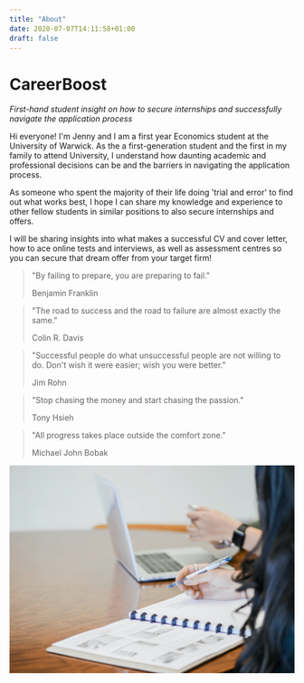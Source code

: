 ```yaml
---
title: "About"
date: 2020-07-07T14:11:58+01:00
draft: false
---
```


# CareerBoost
_First-hand student insight on how to secure internships and successfully navigate the application process_

Hi everyone! I'm Jenny and I am a first year Economics student at the University of Warwick. As the a first-generation student and the first in my family to attend University, I understand how daunting academic and professional decisions can be and the barriers in navigating the application process. 

As someone who spent the majority of their life doing 'trial and error' to find out what works best, I hope I can share my knowledge and experience to other fellow students in similar positions to also secure internships and offers.

I will be sharing insights into what makes a successful CV and cover letter, how to ace online tests and interviews, as well as assessment centres so you can secure that dream offer from your target firm!

> "By failing to prepare, you are preparing to fail."
>
> Benjamin Franklin

> "The road to success and the road to failure are almost exactly the same."
>
> Colin R. Davis

> "Successful people do what unsuccessful people are not willing to do. Don't wish it were easier; wish you were better."
>
> Jim Rohn

> "Stop chasing the money and start chasing the passion."
>
> Tony Hsieh

> "All progress takes place outside the comfort zone."
>
> Michael John Bobak


 ![Career](Career.jpg)